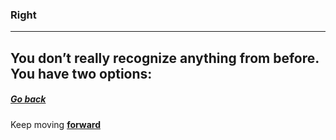 ### Right
---
You don’t really recognize anything from before. You have two options:  
---
##### **[Go back](../begin.md)**   
Keep moving **[forward](forward1.md)**
